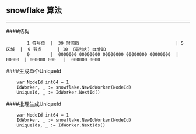 ## snowflake 算法

---

####结构

```
        1 符号位  |  39 时间戳                                     | 5 区域  |  9 节点      | 10 （毫秒内）自增ID
        0        |  0000000 00000000 00000000 00000000 00000000  | 00000  | 000000 000   |  000000 0000
```

####生成单个UniqueId

```
    var NodeId int64 = 1
    IdWorker, _ := snowflake.NewIdWorker(NodeId)
    UniqueId, _ := IdWorker.NextId()
```

####批理生成UniqueId

```
    var NodeId int64 = 1
    IdWorker, _ := snowflake.NewIdWorker(NodeId)
    UniqueIds, _ := IdWorker.NextIds()
```